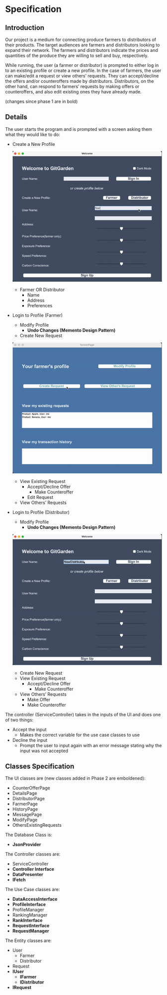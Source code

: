 # Specification

## Introduction

Our project is a medium for connecting produce farmers to distributors of their products. The target audiences are farmers and distributors looking to expand their network. The farmers and distributors indicate the prices and quantities of the produce they are willing to sell and buy, respectively.

While running, the user (a farmer or distributor) is prompted to either log in to an existing profile or create a new profile. In the case of farmers, the user can make/edit a request or view others’ requests. They can accept/decline the offers and/or counteroffers made by distributors. Distributors, on the other hand, can respond to farmers’ requests by making offers or counteroffers, and also edit existing ones they have already made.

(changes since phase 1 are in bold)
## Details

The user starts the program and is prompted with a screen asking them what they would like to do:

- Create a New Profile

    ![welcomePage](assets/welcomePage.gif)
    * Farmer OR Distributor
        + Name
        + Address
        + Preferences
- Login to Profile (Farmer)
    * Modify Profile
        * **Undo Changes (Memento Design Pattern)**
    * Create New Request

    ![requrest](assets/request.gif)
    * View Existing Request
        + Accept/Decline Offer
            + Make Counteroffer
        + Edit Request
    * View Others’ Requests
- Login to Profile (Distributor)
    * Modify Profile
        * **Undo Changes (Memento Design Pattern)**

    ![modify](assets/modify.gif)
    * Create New Request
    * View Existing Request
        + Accept/Decline Offer
            + Make Counteroffer
    * View Others’ Requests
        + Make Offer
        + Make Counteroffer


The controller (ServiceController) takes in the inputs of the UI and does one of two things:
- Accept the input
    * Makes the correct variable for the use case classes to use
- Decline the input
    * Prompt the user to input again with an error message stating why the input was not accepted

## Classes Specification
The UI classes are (new classes added in Phase 2 are emboldened):
- CounterOfferPage
- DetailsPage
- DistributorPage
- FarmerPage
- HistoryPage
- MessagePage
- ModifyPage
- OthersExistingRequests


The Database Class is:
- **JsonProvider**


The Controller classes are:
- ServiceController
- **Controller Interface**
- **DataPresenter**
- **IFetch**


The Use Case classes are:
- **DataAccessInterface**
- **ProfileInterface**
- ProfileManager
- RankingManager
- **RankInterface**
- **RequestInterface**
- **RequestManager**


The Entity classes are:
- User
   - Farmer
   - Distributor
- Request
- **IUser**
   - **IFarmer**
   - **IDistributor**
- **IRequest**
